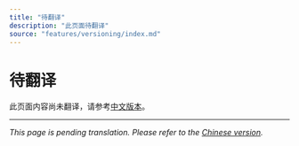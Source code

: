 ```yaml
---
title: "待翻译"
description: "此页面待翻译"
source: "features/versioning/index.md"
---
```


# 待翻译

此页面内容尚未翻译，请参考[中文版本](../../zh/features/versioning/index.md)。

---

*This page is pending translation. Please refer to the [Chinese version](../../zh/features/versioning/index.md).*
